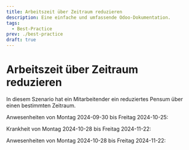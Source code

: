 ```yaml
---
title: Arbeitszeit über Zeitraum reduzieren
description: Eine einfache und umfassende Odoo-Dokumentation.
tags:
  - Best-Practice
prev: ./best-practice
draft: true
---
```


# Arbeitszeit über Zeitraum reduzieren

In diesem Szenario hat ein Mitarbeitender ein reduziertes Pensum über einen bestimmten Zeitraum.

Anwesenheiten von Montag 2024-09-30 bis Freitag 2024-10-25:

Krankheit von Montag 2024-10-28 bis Freitag 2024-11-22:

Anwesenheiten von Montag 2024-10-28 bis Freitag 2024-11-22: